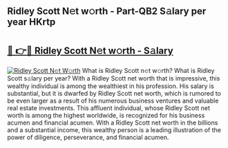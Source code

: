 ## Ridley Scott N𝚎t w𝚘rth - Part-QB2 S𝚊lary per year HKrtp

# <h2><a href="http://gc2s99r.nevu.top/?p=Ridley+Scott">🔗 👉🔴 Ridley Scott N𝚎t w𝚘rth - S𝚊lary</a></h2>

[![Ridley Scott N𝚎t W𝚘rth](https://i.imgur.com/Oavwk0R.jpeg)](http://gc2s99r.nevu.top/?p=Ridley+Scott)
What is Ridley Scott n𝚎t w𝚘rth? What is Ridley Scott s𝚊lary per year?
With a Ridley Scott net worth that is impressive, this wealthy individual is among the wealthiest in his profession. His salary is substantial, but it is dwarfed by Ridley Scott net worth, which is rumored to be even larger as a result of his numerous business ventures and valuable real estate investments. This affluent individual, whose Ridley Scott net worth is among the highest worldwide, is recognized for his business acumen and financial acumen. With a Ridley Scott net worth in the billions and a substantial income, this wealthy person is a leading illustration of the power of diligence, perseverance, and financial acumen.
